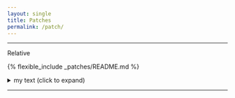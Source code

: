```yaml
---
layout: single
title: Patches
permalink: /patch/
---
```


***

Relative

{% flexible_include _patches/README.md %}

<details>
<summary> my text (click to expand) </summary>

Text

</details>

***
